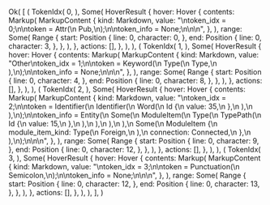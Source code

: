 Ok(
    [
        (
            TokenIdx(
                0,
            ),
            Some(
                HoverResult {
                    hover: Hover {
                        contents: Markup(
                            MarkupContent {
                                kind: Markdown,
                                value: "\ntoken_idx = 0;\n\ntoken = Attr(\n    Pub,\n);\n\ntoken_info = None;\n\n\n",
                            },
                        ),
                        range: Some(
                            Range {
                                start: Position {
                                    line: 0,
                                    character: 0,
                                },
                                end: Position {
                                    line: 0,
                                    character: 3,
                                },
                            },
                        ),
                    },
                    actions: [],
                },
            ),
        ),
        (
            TokenIdx(
                1,
            ),
            Some(
                HoverResult {
                    hover: Hover {
                        contents: Markup(
                            MarkupContent {
                                kind: Markdown,
                                value: "Other\ntoken_idx = 1;\n\ntoken = Keyword(\n    Type(\n        Type,\n    ),\n);\n\ntoken_info = None;\n\n\n",
                            },
                        ),
                        range: Some(
                            Range {
                                start: Position {
                                    line: 0,
                                    character: 4,
                                },
                                end: Position {
                                    line: 0,
                                    character: 8,
                                },
                            },
                        ),
                    },
                    actions: [],
                },
            ),
        ),
        (
            TokenIdx(
                2,
            ),
            Some(
                HoverResult {
                    hover: Hover {
                        contents: Markup(
                            MarkupContent {
                                kind: Markdown,
                                value: "\ntoken_idx = 2;\n\ntoken = Identifier(\n    Identifier(\n        Word(\n            Id {\n                value: 35,\n            },\n        ),\n    ),\n);\n\ntoken_info = Entity(\n    Some(\n        ModuleItem(\n            Type(\n                TypePath(\n                    Id {\n                        value: 15,\n                    },\n                ),\n            ),\n        ),\n    ),\n    Some(\n        ModuleItem {\n            module_item_kind: Type(\n                Foreign,\n            ),\n            connection: Connected,\n        },\n    ),\n);\n\n\n",
                            },
                        ),
                        range: Some(
                            Range {
                                start: Position {
                                    line: 0,
                                    character: 9,
                                },
                                end: Position {
                                    line: 0,
                                    character: 12,
                                },
                            },
                        ),
                    },
                    actions: [],
                },
            ),
        ),
        (
            TokenIdx(
                3,
            ),
            Some(
                HoverResult {
                    hover: Hover {
                        contents: Markup(
                            MarkupContent {
                                kind: Markdown,
                                value: "\ntoken_idx = 3;\n\ntoken = Punctuation(\n    Semicolon,\n);\n\ntoken_info = None;\n\n\n",
                            },
                        ),
                        range: Some(
                            Range {
                                start: Position {
                                    line: 0,
                                    character: 12,
                                },
                                end: Position {
                                    line: 0,
                                    character: 13,
                                },
                            },
                        ),
                    },
                    actions: [],
                },
            ),
        ),
    ],
)